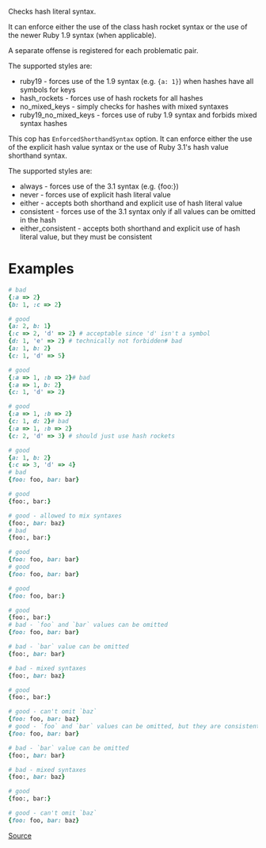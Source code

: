 
Checks hash literal syntax.

It can enforce either the use of the class hash rocket syntax or
the use of the newer Ruby 1.9 syntax (when applicable).

A separate offense is registered for each problematic pair.

The supported styles are:

* ruby19 - forces use of the 1.9 syntax (e.g. `{a: 1}`) when hashes have
all symbols for keys
* hash_rockets - forces use of hash rockets for all hashes
* no_mixed_keys - simply checks for hashes with mixed syntaxes
* ruby19_no_mixed_keys - forces use of ruby 1.9 syntax and forbids mixed
syntax hashes

This cop has `EnforcedShorthandSyntax` option.
It can enforce either the use of the explicit hash value syntax or
the use of Ruby 3.1's hash value shorthand syntax.

The supported styles are:

* always - forces use of the 3.1 syntax (e.g. {foo:})
* never - forces use of explicit hash literal value
* either - accepts both shorthand and explicit use of hash literal value
* consistent - forces use of the 3.1 syntax only if all values can be omitted in the hash
* either_consistent - accepts both shorthand and explicit use of hash literal value,
                      but they must be consistent

# Examples

```ruby
# bad
{:a => 2}
{b: 1, :c => 2}

# good
{a: 2, b: 1}
{:c => 2, 'd' => 2} # acceptable since 'd' isn't a symbol
{d: 1, 'e' => 2} # technically not forbidden# bad
{a: 1, b: 2}
{c: 1, 'd' => 5}

# good
{:a => 1, :b => 2}# bad
{:a => 1, b: 2}
{c: 1, 'd' => 2}

# good
{:a => 1, :b => 2}
{c: 1, d: 2}# bad
{:a => 1, :b => 2}
{c: 2, 'd' => 3} # should just use hash rockets

# good
{a: 1, b: 2}
{:c => 3, 'd' => 4}
# bad
{foo: foo, bar: bar}

# good
{foo:, bar:}

# good - allowed to mix syntaxes
{foo:, bar: baz}
# bad
{foo:, bar:}

# good
{foo: foo, bar: bar}
# good
{foo: foo, bar: bar}

# good
{foo: foo, bar:}

# good
{foo:, bar:}
# bad - `foo` and `bar` values can be omitted
{foo: foo, bar: bar}

# bad - `bar` value can be omitted
{foo:, bar: bar}

# bad - mixed syntaxes
{foo:, bar: baz}

# good
{foo:, bar:}

# good - can't omit `baz`
{foo: foo, bar: baz}
# good - `foo` and `bar` values can be omitted, but they are consistent, so it's accepted
{foo: foo, bar: bar}

# bad - `bar` value can be omitted
{foo:, bar: bar}

# bad - mixed syntaxes
{foo:, bar: baz}

# good
{foo:, bar:}

# good - can't omit `baz`
{foo: foo, bar: baz}
```

[Source](http://www.rubydoc.info/gems/rubocop/RuboCop/Cop/Style/HashSyntax)